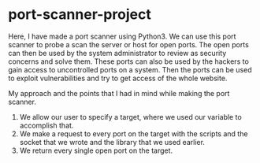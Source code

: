 # port-scanner-project
Here, I have made a port scanner using Python3. We can use this port scanner to probe a scan the server or host for open ports.
The open ports can then be used by the system administrator to review as security concerns and solve them. These ports can also be used by the hackers to gain access to uncontrolled ports on a system. Then the ports can be used to exploit vulnerabilities and try to get access of the whole website.


My approach and the points that I had in mind while making the port scanner.
1.	We allow our user to specify a target, where we used our variable to accomplish that. 
2.	We make a request to every port on the target with the scripts and the socket that we wrote and the library that we used earlier.
3.	We return every single open port on  the target. 

